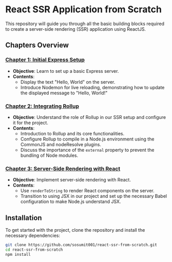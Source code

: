 # React SSR Application from Scratch

This repository will guide you through all the basic building blocks required to create a server-side rendering (SSR) application using ReactJS.

## Chapters Overview

### [Chapter 1: Initial Express Setup](https://github.com/sosumit001/react-ssr-from-scratch/tree/ch01_e)
- **Objective**: Learn to set up a basic Express server.
- **Contents**:
  - Display the text "Hello, World" on the server.
  - Introduce Nodemon for live reloading, demonstrating how to update the displayed message to "Hello, World!"

### [Chapter 2: Integrating Rollup](https://github.com/sosumit001/react-ssr-from-scratch/tree/ch02_e)
- **Objective**: Understand the role of Rollup in our SSR setup and configure it for the project.
- **Contents**:
  - Introduction to Rollup and its core functionalities.
  - Configure Rollup to compile in a Node.js environment using the CommonJS and nodeResolve plugins.
  - Discuss the importance of the `external` property to prevent the bundling of Node modules.

### [Chapter 3: Server-Side Rendering with React](https://github.com/sosumit001/react-ssr-from-scratch/tree/ch03_e)
- **Objective**: Implement server-side rendering with React.
- **Contents**:
  - Use `renderToString` to render React components on the server.
  - Transition to using JSX in our project and set up the necessary Babel configuration to make Node.js understand JSX.

## Installation

To get started with the project, clone the repository and install the necessary dependencies:

```bash
git clone https://github.com/sosumit001/react-ssr-from-scratch.git
cd react-ssr-from-scratch
npm install
```

